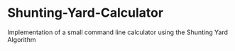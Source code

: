 # Shunting-Yard-Calculator
Implementation of a small command line calculator using the Shunting Yard Algorithm
